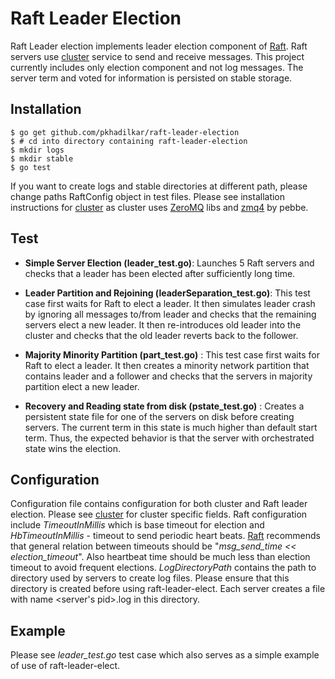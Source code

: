 Raft Leader Election
=====================

Raft Leader election implements leader election component of [Raft](https://ramcloud.stanford.edu/wiki/download/attachments/11370504/raft.pdf). Raft servers use [cluster](http://github.com/pkhadilkar/cluster) service to send and receive messages. This project currently includes only election component and not log messages. The server term and voted for information is persisted on stable storage.

Installation
-------------
```
$ go get github.com/pkhadilkar/raft-leader-election
$ # cd into directory containing raft-leader-election
$ mkdir logs
$ mkdir stable
$ go test
```
If you want to create logs and stable directories at different path, please change paths RaftConfig object in test files.
Please see installation instructions for [cluster](http://github.com/pkhadilkar/cluster) as cluster uses [ZeroMQ](http://zeromq.org/) libs and [zmq4](https://github.com/pebbe/zmq4) by pebbe.

Test
----

+ **Simple Server Election (leader_test.go)**:
Launches 5 Raft servers and checks that a leader has been elected after sufficiently long time.

+ **Leader Partition and Rejoining (leaderSeparation_test.go)**:
This test case first waits for Raft to elect a leader. It then simulates leader crash by ignoring all messages to/from leader and checks that the remaining servers elect a new leader. It then re-introduces old leader into the cluster and checks that the old leader reverts back to the follower.

+ **Majority Minority Partition (part_test.go)** :
This test case first waits for Raft to elect a leader. It then creates a minority network partition that contains leader and a follower and checks that the servers in majority partition elect a new leader.

+ **Recovery and Reading state from disk (pstate_test.go)** :
Creates a persistent state file for one of the servers on disk before creating servers. The current term in this state is much higher than default start term. Thus, the expected behavior is that the server with orchestrated state wins the election.

Configuration
----------------
Configuration file contains configuration for both cluster and Raft leader election. Please see [cluster](http://github.com/pkhadilkar/cluster) for cluster specific fields. Raft configuration include *TimeoutInMillis* which is base timeout for election and *HbTimeoutInMillis* - timeout to send periodic heart beats. [Raft](https://ramcloud.stanford.edu/wiki/download/attachments/11370504/raft.pdf) recommends that general relation between timeouts should be "*msg_send_time <<  election_timeout*". Also heartbeat time should be much less than election timeout to avoid frequent elections. *LogDirectoryPath* contains the path to directory used by servers to create log files. Please ensure that this directory is created before using raft-leader-elect. Each server creates a file with name <server's pid>.log in this directory.

Example
--------------
Please see *leader_test.go* test case which also serves as a simple example of use of raft-leader-elect.